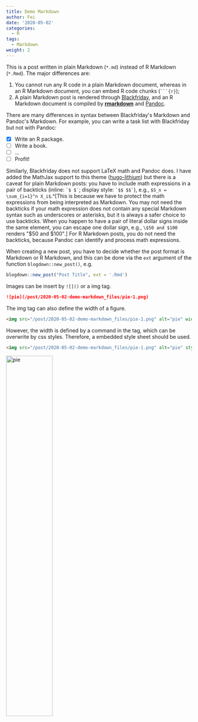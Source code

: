 ```yaml
---
title: Demo Markdown
author: Fei
date: '2020-05-02'
categories:
  - R
tags:
  - Markdown
weight: 2
---
```


This is a post written in plain Markdown (`*.md`) instead of R Markdown (`*.Rmd`). The major differences are:

1. You cannot run any R code in a plain Markdown document, whereas in an R Markdown document, you can embed R code chunks (```` ```{r} ````);
2. A plain Markdown post is rendered through [Blackfriday](https://gohugo.io/overview/configuration/), and an R Markdown document is compiled by [**rmarkdown**](http://rmarkdown.rstudio.com) and [Pandoc](http://pandoc.org).

There are many differences in syntax between Blackfriday's Markdown and Pandoc's Markdown. For example, you can write a task list with Blackfriday but not with Pandoc:

- [x] Write an R package.
- [ ] Write a book.
- [ ] ...
- [ ] Profit!

Similarly, Blackfriday does not support LaTeX math and Pandoc does. I have added the MathJax support to this theme ([hugo-lithium](https://github.com/yihui/hugo-lithium)) but there is a caveat for plain Markdown posts: you have to include math expressions in a pair of backticks (inline: `` `$ $` ``; display style: `` `$$ $$` ``), e.g., `$S_n = \sum_{i=1}^n X_i$`.^[This is because we have to protect the math expressions from being interpreted as Markdown. You may not need the backticks if your math expression does not contain any special Markdown syntax such as underscores or asterisks, but it is always a safer choice to use backticks. When you happen to have a pair of literal dollar signs inside the same element, you can escape one dollar sign, e.g., `\$50 and $100` renders "\$50 and $100".] For R Markdown posts, you do not need the backticks, because Pandoc can identify and process math expressions.

When creating a new post, you have to decide whether the post format is Markdown or R Markdown, and this can be done via the `ext` argument of the function `blogdown::new_post()`, e.g.

```r
blogdown::new_post("Post Title", ext = '.Rmd')
```
Images can be insert by `![]()` or a img tag.

```markdown
![pie](/post/2020-05-02-demo-markdown_files/pie-1.png)
```
 The img tag can also define the width of a figure.
```html
<img src="/post/2020-05-02-demo-markdown_files/pie-1.png" alt="pie" width="50%"/>
```

However, the width is defined by a command in the tag, which can be overwrite by css styles. Therefore, a embedded style sheet should be used.

```html
<img src="/post/2020-05-02-demo-markdown_files/pie-1.png" alt="pie" style="width: 50%; align: center"/>
```

<img src="/post/2020-05-02-demo-markdown_files/pie-1.png" alt="pie" style="width: 50%;align: center"/>

